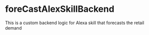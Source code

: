 # foreCastAlexSkillBackend
This is a custom backend logic for Alexa skill that forecasts the retail demand
